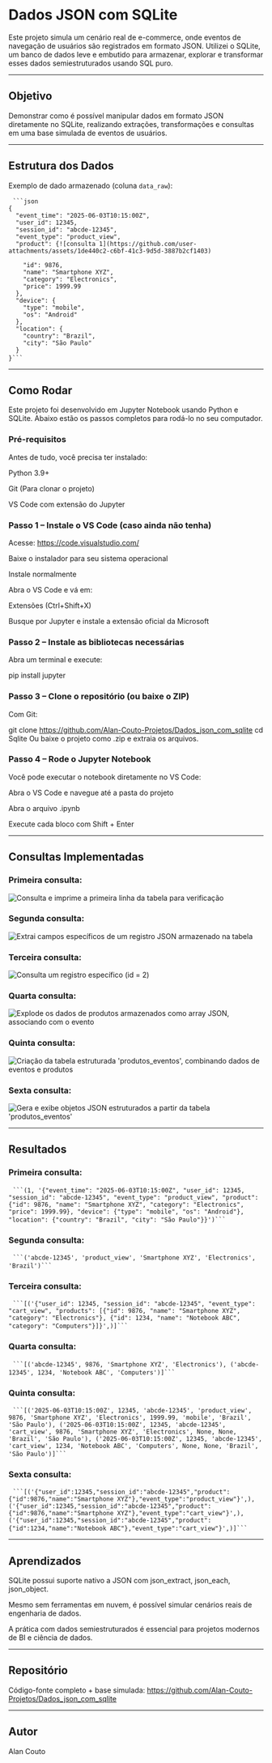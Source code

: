 ﻿# Dados JSON com SQLite

Este projeto simula um cenário real de e-commerce, onde eventos de navegação de usuários são registrados em formato JSON. Utilizei o SQLite, um banco de dados leve e embutido para armazenar, explorar e transformar esses dados semiestruturados usando SQL puro.

---

## Objetivo

Demonstrar como é possível manipular dados em formato JSON diretamente no SQLite, realizando extrações, transformações e consultas em uma base simulada de eventos de usuários.

---


## Estrutura dos Dados

Exemplo de dado armazenado (coluna `data_raw`):


<pre> <code>```json
{
  "event_time": "2025-06-03T10:15:00Z",
  "user_id": 12345,
  "session_id": "abcde-12345",
  "event_type": "product_view",
  "product": {![consulta 1](https://github.com/user-attachments/assets/1de440c2-c6bf-41c3-9d5d-3887b2cf1403)

    "id": 9876,
    "name": "Smartphone XYZ",
    "category": "Electronics",
    "price": 1999.99
  },
  "device": {
    "type": "mobile",
    "os": "Android"
  },
  "location": {
    "country": "Brazil",
    "city": "São Paulo"
  }
}```</code> </pre>

---

## Como Rodar

Este projeto foi desenvolvido em Jupyter Notebook usando Python e SQLite. Abaixo estão os passos completos para rodá-lo no seu computador.

### Pré-requisitos
Antes de tudo, você precisa ter instalado:

Python 3.9+

Git (Para clonar o projeto)

VS Code com extensão do Jupyter

### Passo 1 – Instale o VS Code (caso ainda não tenha)
Acesse: https://code.visualstudio.com/

Baixe o instalador para seu sistema operacional

Instale normalmente

Abra o VS Code e vá em:

Extensões (Ctrl+Shift+X)

Busque por Jupyter e instale a extensão oficial da Microsoft

### Passo 2 – Instale as bibliotecas necessárias
Abra um terminal e execute:

pip install jupyter
### Passo 3 – Clone o repositório (ou baixe o ZIP)
Com Git:

git clone https://github.com/Alan-Couto-Projetos/Dados_json_com_sqlite
cd Sqlite
Ou baixe o projeto como .zip e extraia os arquivos.

### Passo 4 – Rode o Jupyter Notebook
Você pode executar o notebook diretamente no VS Code:

Abra o VS Code e navegue até a pasta do projeto

Abra o arquivo .ipynb

Execute cada bloco com Shift + Enter

---

## Consultas Implementadas

### Primeira consulta:
![Consulta e imprime a primeira linha da tabela para verificação](https://private-user-images.githubusercontent.com/139778665/457444206-67dbf59e-b35a-41db-bd3b-c9107871e4f7.png?jwt=eyJhbGciOiJIUzI1NiIsInR5cCI6IkpXVCJ9.eyJpc3MiOiJnaXRodWIuY29tIiwiYXVkIjoicmF3LmdpdGh1YnVzZXJjb250ZW50LmNvbSIsImtleSI6ImtleTUiLCJleHAiOjE3NTA0MzgxMjUsIm5iZiI6MTc1MDQzNzgyNSwicGF0aCI6Ii8xMzk3Nzg2NjUvNDU3NDQ0MjA2LTY3ZGJmNTllLWIzNWEtNDFkYi1iZDNiLWM5MTA3ODcxZTRmNy5wbmc_WC1BbXotQWxnb3JpdGhtPUFXUzQtSE1BQy1TSEEyNTYmWC1BbXotQ3JlZGVudGlhbD1BS0lBVkNPRFlMU0E1M1BRSzRaQSUyRjIwMjUwNjIwJTJGdXMtZWFzdC0xJTJGczMlMkZhd3M0X3JlcXVlc3QmWC1BbXotRGF0ZT0yMDI1MDYyMFQxNjQzNDVaJlgtQW16LUV4cGlyZXM9MzAwJlgtQW16LVNpZ25hdHVyZT03YWE3NDljMWIwOGJiNzkwMjE3ZTUwYzZiMThlOGRlZmZkZjhmYmY1MmUxMjUxY2FlNzUzZDA4ZDUyMjkyODM1JlgtQW16LVNpZ25lZEhlYWRlcnM9aG9zdCJ9.1MrP-OjkORfcURwi9RNyFBVFodpXhU2umA3vNBUqylw)

### Segunda consulta:

![Extrai campos específicos de um registro JSON armazenado na tabela](https://private-user-images.githubusercontent.com/139778665/457444400-c29ddb85-8d73-4dc4-8205-deb5c6c121b1.png?jwt=eyJhbGciOiJIUzI1NiIsInR5cCI6IkpXVCJ9.eyJpc3MiOiJnaXRodWIuY29tIiwiYXVkIjoicmF3LmdpdGh1YnVzZXJjb250ZW50LmNvbSIsImtleSI6ImtleTUiLCJleHAiOjE3NTA0Mzg1NjksIm5iZiI6MTc1MDQzODI2OSwicGF0aCI6Ii8xMzk3Nzg2NjUvNDU3NDQ0NDAwLWMyOWRkYjg1LThkNzMtNGRjNC04MjA1LWRlYjVjNmMxMjFiMS5wbmc_WC1BbXotQWxnb3JpdGhtPUFXUzQtSE1BQy1TSEEyNTYmWC1BbXotQ3JlZGVudGlhbD1BS0lBVkNPRFlMU0E1M1BRSzRaQSUyRjIwMjUwNjIwJTJGdXMtZWFzdC0xJTJGczMlMkZhd3M0X3JlcXVlc3QmWC1BbXotRGF0ZT0yMDI1MDYyMFQxNjUxMDlaJlgtQW16LUV4cGlyZXM9MzAwJlgtQW16LVNpZ25hdHVyZT0wZGQ4NDg2N2Y1OWVmZTc2MWYwMGUyNmIzNTJjNjljOGM0NDQ5YTA4ZWI3ODMwNTVhNzVlZmVlN2Y4MmEyYjk4JlgtQW16LVNpZ25lZEhlYWRlcnM9aG9zdCJ9.AUohmUhYr7fVjhH8EjWAJGEeb-LexdqQsdLR-St4mC8)

### Terceira consulta:

![Consulta um registro específico (id = 2)](https://private-user-images.githubusercontent.com/139778665/457444598-0d7017ba-b960-4765-aa97-130ba9297e55.png?jwt=eyJhbGciOiJIUzI1NiIsInR5cCI6IkpXVCJ9.eyJpc3MiOiJnaXRodWIuY29tIiwiYXVkIjoicmF3LmdpdGh1YnVzZXJjb250ZW50LmNvbSIsImtleSI6ImtleTUiLCJleHAiOjE3NTA0Mzg1NjksIm5iZiI6MTc1MDQzODI2OSwicGF0aCI6Ii8xMzk3Nzg2NjUvNDU3NDQ0NTk4LTBkNzAxN2JhLWI5NjAtNDc2NS1hYTk3LTEzMGJhOTI5N2U1NS5wbmc_WC1BbXotQWxnb3JpdGhtPUFXUzQtSE1BQy1TSEEyNTYmWC1BbXotQ3JlZGVudGlhbD1BS0lBVkNPRFlMU0E1M1BRSzRaQSUyRjIwMjUwNjIwJTJGdXMtZWFzdC0xJTJGczMlMkZhd3M0X3JlcXVlc3QmWC1BbXotRGF0ZT0yMDI1MDYyMFQxNjUxMDlaJlgtQW16LUV4cGlyZXM9MzAwJlgtQW16LVNpZ25hdHVyZT1kNGJhOGJjYTJiNzM4OWQ0YjhhODRmYjQxNjA0Y2ExMGRlNzA5ZjU1ZDg2MjkyMzBhZmY5Y2MyOGNhNDdkNWYyJlgtQW16LVNpZ25lZEhlYWRlcnM9aG9zdCJ9.4nZCotcjB4WrIX76i_Qe8kIaFXtxvAHPEWK-Eqzp1yY)

### Quarta consulta:

![Explode os dados de produtos armazenados como array JSON, associando com o evento](https://private-user-images.githubusercontent.com/139778665/457444658-4cd5e216-3ab3-48a4-bafe-4b358aa2cfc6.png?jwt=eyJhbGciOiJIUzI1NiIsInR5cCI6IkpXVCJ9.eyJpc3MiOiJnaXRodWIuY29tIiwiYXVkIjoicmF3LmdpdGh1YnVzZXJjb250ZW50LmNvbSIsImtleSI6ImtleTUiLCJleHAiOjE3NTA0Mzg1NjksIm5iZiI6MTc1MDQzODI2OSwicGF0aCI6Ii8xMzk3Nzg2NjUvNDU3NDQ0NjU4LTRjZDVlMjE2LTNhYjMtNDhhNC1iYWZlLTRiMzU4YWEyY2ZjNi5wbmc_WC1BbXotQWxnb3JpdGhtPUFXUzQtSE1BQy1TSEEyNTYmWC1BbXotQ3JlZGVudGlhbD1BS0lBVkNPRFlMU0E1M1BRSzRaQSUyRjIwMjUwNjIwJTJGdXMtZWFzdC0xJTJGczMlMkZhd3M0X3JlcXVlc3QmWC1BbXotRGF0ZT0yMDI1MDYyMFQxNjUxMDlaJlgtQW16LUV4cGlyZXM9MzAwJlgtQW16LVNpZ25hdHVyZT02Y2VhNzhhNDE0MDVlZWEzYzYyY2MzM2MyNDViYzZmZjAxNmIwY2IwY2MzOTBlODAxMDk1ODYwNTQ4MGFlYTVkJlgtQW16LVNpZ25lZEhlYWRlcnM9aG9zdCJ9.cjzU2Nk8pEvRdNcJcVb7JuHjXCR9_qIn5tabpmXZPgc)

### Quinta consulta:

![Criação da tabela estruturada 'produtos_eventos', combinando dados de eventos e produtos](https://private-user-images.githubusercontent.com/139778665/457444700-99c33e57-3949-49a7-aed3-90084af3175c.png?jwt=eyJhbGciOiJIUzI1NiIsInR5cCI6IkpXVCJ9.eyJpc3MiOiJnaXRodWIuY29tIiwiYXVkIjoicmF3LmdpdGh1YnVzZXJjb250ZW50LmNvbSIsImtleSI6ImtleTUiLCJleHAiOjE3NTA0Mzg1NjksIm5iZiI6MTc1MDQzODI2OSwicGF0aCI6Ii8xMzk3Nzg2NjUvNDU3NDQ0NzAwLTk5YzMzZTU3LTM5NDktNDlhNy1hZWQzLTkwMDg0YWYzMTc1Yy5wbmc_WC1BbXotQWxnb3JpdGhtPUFXUzQtSE1BQy1TSEEyNTYmWC1BbXotQ3JlZGVudGlhbD1BS0lBVkNPRFlMU0E1M1BRSzRaQSUyRjIwMjUwNjIwJTJGdXMtZWFzdC0xJTJGczMlMkZhd3M0X3JlcXVlc3QmWC1BbXotRGF0ZT0yMDI1MDYyMFQxNjUxMDlaJlgtQW16LUV4cGlyZXM9MzAwJlgtQW16LVNpZ25hdHVyZT05ZjNlMDcxNzc4Y2E4ZDAwZmQ0NGUzMmY0ZDY1N2RjZWE5ZjU0NWM2NjUyMGNkMThlYmEyODczY2MzZjMyMGI0JlgtQW16LVNpZ25lZEhlYWRlcnM9aG9zdCJ9.5x5_4V2-LJqHnS8vV6sjudFCzCyNrcKtMnhijnM9KGs)

### Sexta consulta:

![Gera e exibe objetos JSON estruturados a partir da tabela 'produtos_eventos'](https://private-user-images.githubusercontent.com/139778665/457444746-bf03cc01-a94b-4539-bbc3-d42422ede208.png?jwt=eyJhbGciOiJIUzI1NiIsInR5cCI6IkpXVCJ9.eyJpc3MiOiJnaXRodWIuY29tIiwiYXVkIjoicmF3LmdpdGh1YnVzZXJjb250ZW50LmNvbSIsImtleSI6ImtleTUiLCJleHAiOjE3NTA0Mzg1NjksIm5iZiI6MTc1MDQzODI2OSwicGF0aCI6Ii8xMzk3Nzg2NjUvNDU3NDQ0NzQ2LWJmMDNjYzAxLWE5NGItNDUzOS1iYmMzLWQ0MjQyMmVkZTIwOC5wbmc_WC1BbXotQWxnb3JpdGhtPUFXUzQtSE1BQy1TSEEyNTYmWC1BbXotQ3JlZGVudGlhbD1BS0lBVkNPRFlMU0E1M1BRSzRaQSUyRjIwMjUwNjIwJTJGdXMtZWFzdC0xJTJGczMlMkZhd3M0X3JlcXVlc3QmWC1BbXotRGF0ZT0yMDI1MDYyMFQxNjUxMDlaJlgtQW16LUV4cGlyZXM9MzAwJlgtQW16LVNpZ25hdHVyZT02ZDE1ODdmOGU5ZGM2ZGZlNDg2M2IxOTJhZTE4ZGMzMGQ4NTg3MDMxMmZjNWRkMDBjMmQxZTg1NzVkN2NkYWRjJlgtQW16LVNpZ25lZEhlYWRlcnM9aG9zdCJ9.X8PJUGvCYdIfEP5XwN8DS8DcTF8OmSo6WOgUCWMBRCs)

---

## Resultados

### Primeira consulta:

<pre> <code>```(1, '{"event_time": "2025-06-03T10:15:00Z", "user_id": 12345, "session_id": "abcde-12345", "event_type": "product_view", "product": {"id": 9876, "name": "Smartphone XYZ", "category": "Electronics", "price": 1999.99}, "device": {"type": "mobile", "os": "Android"}, "location": {"country": "Brazil", "city": "São Paulo"}}')```</code> </pre>

### Segunda consulta:

<pre> <code>```('abcde-12345', 'product_view', 'Smartphone XYZ', 'Electronics', 'Brazil')```</code> </pre>

### Terceira consulta:

<pre> <code>```[('{"user_id": 12345, "session_id": "abcde-12345", "event_type": "cart_view", "products": [{"id": 9876, "name": "Smartphone XYZ", "category": "Electronics"}, {"id": 1234, "name": "Notebook ABC", "category": "Computers"}]}',)]```</code> </pre>

### Quarta consulta:

<pre> <code>```[('abcde-12345', 9876, 'Smartphone XYZ', 'Electronics'), ('abcde-12345', 1234, 'Notebook ABC', 'Computers')]```</code> </pre>

### Quinta consulta:

<pre> <code>```[('2025-06-03T10:15:00Z', 12345, 'abcde-12345', 'product_view', 9876, 'Smartphone XYZ', 'Electronics', 1999.99, 'mobile', 'Brazil', 'São Paulo'), ('2025-06-03T10:15:00Z', 12345, 'abcde-12345', 'cart_view', 9876, 'Smartphone XYZ', 'Electronics', None, None, 'Brazil', 'São Paulo'), ('2025-06-03T10:15:00Z', 12345, 'abcde-12345', 'cart_view', 1234, 'Notebook ABC', 'Computers', None, None, 'Brazil', 'São Paulo')]```</code> </pre>

### Sexta consulta:

<pre> <code>```[('{"user_id":12345,"session_id":"abcde-12345","product":{"id":9876,"name":"Smartphone XYZ"},"event_type":"product_view"}',), ('{"user_id":12345,"session_id":"abcde-12345","product":{"id":9876,"name":"Smartphone XYZ"},"event_type":"cart_view"}',), ('{"user_id":12345,"session_id":"abcde-12345","product":{"id":1234,"name":"Notebook ABC"},"event_type":"cart_view"}',)]```</code> </pre>

---

## Aprendizados

SQLite possui suporte nativo a JSON com json_extract, json_each, json_object.

Mesmo sem ferramentas em nuvem, é possível simular cenários reais de engenharia de dados.

A prática com dados semiestruturados é essencial para projetos modernos de BI e ciência de dados.

---

## Repositório

Código-fonte completo + base simulada:
https://github.com/Alan-Couto-Projetos/Dados_json_com_sqlite

---

## Autor

Alan Couto

